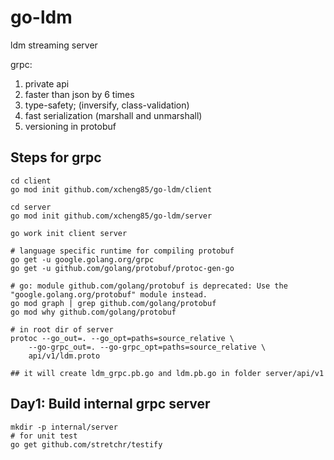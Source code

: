 # go-ldm
ldm streaming server

grpc: 
1. private api
2. faster than json by 6 times
3. type-safety; (inversify, class-validation)
4. fast serialization (marshall and unmarshall)
5. versioning in protobuf


## Steps for grpc

```shell
cd client
go mod init github.com/xcheng85/go-ldm/client

cd server
go mod init github.com/xcheng85/go-ldm/server

go work init client server

# language specific runtime for compiling protobuf
go get -u google.golang.org/grpc
go get -u github.com/golang/protobuf/protoc-gen-go

# go: module github.com/golang/protobuf is deprecated: Use the "google.golang.org/protobuf" module instead.
go mod graph | grep github.com/golang/protobuf
go mod why github.com/golang/protobuf

# in root dir of server
protoc --go_out=. --go_opt=paths=source_relative \
    --go-grpc_out=. --go-grpc_opt=paths=source_relative \
    api/v1/ldm.proto

## it will create ldm_grpc.pb.go and ldm.pb.go in folder server/api/v1
```

## Day1: Build internal grpc server
```shell
mkdir -p internal/server
# for unit test
go get github.com/stretchr/testify
```

